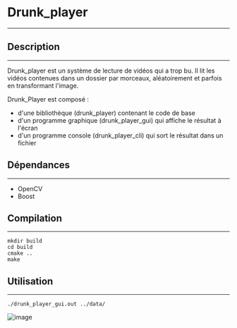 # Drunk_player
--------------
## Description
--------------
Drunk_player est un système de lecture de vidéos qui a trop bu.
Il lit les vidéos contenues dans un dossier par morceaux, aléatoirement et parfois en transformant l'image.

Drunk_Player est composé :

* d'une bibliothèque (drunk_player) contenant le code de base
* d'un programme graphique (drunk_player_gui) qui affiche le résultat à l'écran
* d'un programme console (drunk_player_cli) qui sort le résultat dans un fichier

## Dépendances
-------------
* OpenCV
* Boost

## Compilation
-------------
```
mkdir build
cd build
cmake ..
make
```
## Utilisation
-------------
```
./drunk_player_gui.out ../data/
```
![image](drunk_player_gui.png)
